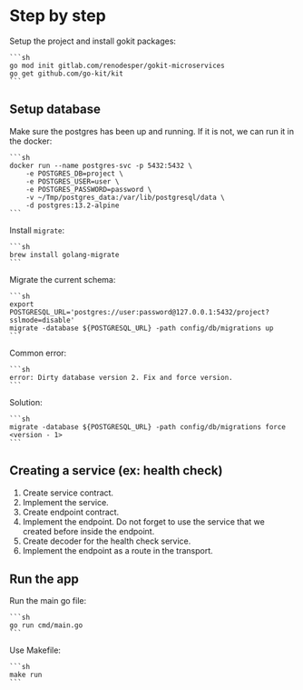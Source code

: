# Step by step

Setup the project and install gokit packages:

    ```sh
    go mod init gitlab.com/renodesper/gokit-microservices
    go get github.com/go-kit/kit
    ```

## Setup database

Make sure the postgres has been up and running. If it is not, we can run it in the docker:

    ```sh
    docker run --name postgres-svc -p 5432:5432 \
        -e POSTGRES_DB=project \
        -e POSTGRES_USER=user \
        -e POSTGRES_PASSWORD=password \
        -v ~/Tmp/postgres_data:/var/lib/postgresql/data \
        -d postgres:13.2-alpine
    ```

Install `migrate`:

    ```sh
    brew install golang-migrate
    ```

Migrate the current schema:

    ```sh
    export POSTGRESQL_URL='postgres://user:password@127.0.0.1:5432/project?sslmode=disable'
    migrate -database ${POSTGRESQL_URL} -path config/db/migrations up
    ```

Common error:

    ```sh
    error: Dirty database version 2. Fix and force version.
    ```

Solution:

    ```sh
    migrate -database ${POSTGRESQL_URL} -path config/db/migrations force <version - 1>
    ```

## Creating a service (ex: health check)

1. Create service contract.
2. Implement the service.
3. Create endpoint contract.
4. Implement the endpoint. Do not forget to use the service that we created before inside the endpoint.
5. Create decoder for the health check service.
6. Implement the endpoint as a route in the transport.

## Run the app

Run the main go file:

    ```sh
    go run cmd/main.go
    ```

Use Makefile:

    ```sh
    make run
    ```
